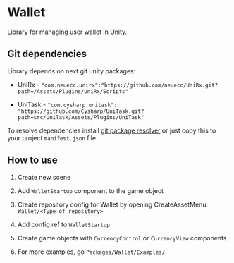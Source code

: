# Wallet

Library for managing user wallet in Unity.

## Git dependencies

Library depends on next git unity packages:

* UniRx - `"com.neuecc.unirx":"https://github.com/neuecc/UniRx.git?path=/Assets/Plugins/UniRx/Scripts"`

* UniTask - `"com.cysharp.unitask": "https://github.com/Cysharp/UniTask.git?path=src/UniTask/Assets/Plugins/UniTask"`

To resolve dependencies install [git package resolver](https://github.com/sandolkakos/unity-package-manager-utilities) or
just copy this to your project `manifest.json` file. 

## How to use

1. Create new scene

2. Add `WalletStartup` component to the game object

3. Create repository config for Wallet by opening CreateAssetMenu: `Wallet/<Type of repository>`

4. Add config ref to `WalletStartup`

5. Create game objects with `CurrencyControl` or `CurrencyView` components

6. For more examples, go `Packages/Wallet/Examples/`
